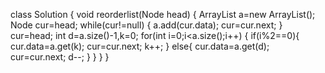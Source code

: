 class Solution {
    void reorderlist(Node head) {
     ArrayList<Integer> a=new ArrayList<Integer>();
        Node cur=head;
        while(cur!=null)
        {
            a.add(cur.data);
            cur=cur.next;
        }
        cur=head;
        int d=a.size()-1,k=0;
        for(int i=0;i<a.size();i++)
        {
            if(i%2==0){
            cur.data=a.get(k);
            cur=cur.next;
            k++;
            }
            else{
                cur.data=a.get(d);
                cur=cur.next;
                d--;
            }
        }
    }
}
